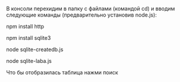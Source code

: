В консоли перехидим в папку с файлами (командой cd) и вводим следующие команды (предварительно установив node.js): 

npm install http

npm install sqlite3

node sqlite-createdb.js  

node sqlite-laba.js

Что бы отобразилась таблица нажми поиск

